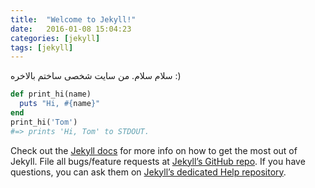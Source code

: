 ```yaml
---
title:  "Welcome to Jekyll!"
date:   2016-01-08 15:04:23
categories: [jekyll]
tags: [jekyll]
---
```

سلام سلام. من سایت شخصی ساختم بالاخره :)


``` ruby
def print_hi(name)
  puts "Hi, #{name}"
end
print_hi('Tom')
#=> prints 'Hi, Tom' to STDOUT.
```

Check out the [Jekyll docs][jekyll] for more info on how to get the most out of Jekyll. File all bugs/feature requests at [Jekyll’s GitHub repo][jekyll-gh]. If you have questions, you can ask them on [Jekyll’s dedicated Help repository][jekyll-help].

[jekyll]:      http://jekyllrb.com
[jekyll-gh]:   https://github.com/jekyll/jekyll
[jekyll-help]: https://github.com/jekyll/jekyll-help
